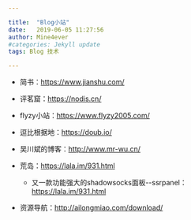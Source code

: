```yaml
---

title:  "Blog小站"
date:   2019-06-05 11:27:56
author: Mine4ever
#categories: Jekyll update
tags: Blog 技术

---
```

*  简书：<https://www.jianshu.com/>
* 评茗窟：<https://nodis.cn/>


* flyzy小站：<https://www.flyzy2005.com/>
* 逗比根据地：<https://doub.io/>
* 吴川斌的博客：<http://www.mr-wu.cn/>
* 荒岛：<https://lala.im/931.html>
  * 又一款功能强大的shadowsocks面板--ssrpanel：<https://lala.im/931.html>

* 资源导航：<http://ailongmiao.com/download/>
